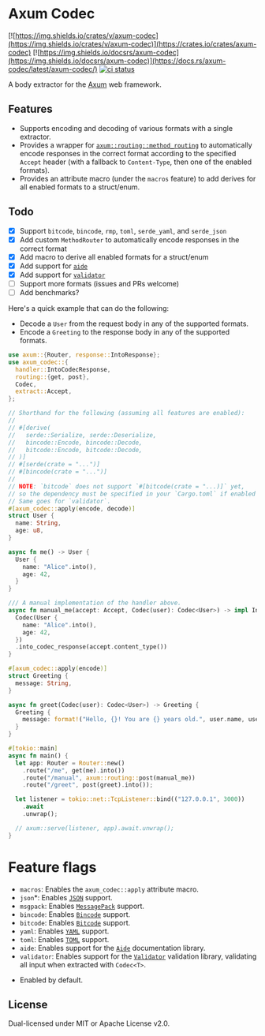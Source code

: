 # Axum Codec

[![https://img.shields.io/crates/v/axum-codec](https://img.shields.io/crates/v/axum-codec)](https://crates.io/crates/axum-codec)
[![https://img.shields.io/docsrs/axum-codec](https://img.shields.io/docsrs/axum-codec)](https://docs.rs/axum-codec/latest/axum-codec/)
[![ci status](https://github.com/matteopolak/axum-codec/workflows/ci/badge.svg)](https://github.com/matteopolak/axum-codec/actions)

A body extractor for the [Axum](https://github.com/tokio-rs/axum) web framework.

## Features

- Supports encoding and decoding of various formats with a single extractor.
- Provides a wrapper for [`axum::routing::method_routing`](https://docs.rs/axum/latest/axum/routing/method_routing/index.html) to automatically encode responses in the correct format according to the specified `Accept` header (with a fallback to `Content-Type`, then one of the enabled formats).
- Provides an attribute macro (under the `macros` feature) to add derives for all enabled formats to a struct/enum.

## Todo

- [x] Support `bitcode`, `bincode`, `rmp`, `toml`, `serde_yaml`, and `serde_json`
- [x] Add custom `MethodRouter` to automatically encode responses in the correct format
- [x] Add macro to derive all enabled formats for a struct/enum
- [x] Add support for [`aide`](https://github.com/tamasfe/aide)
- [x] Add support for [`validator`](https://github.com/Keats/validator)
- [ ] Support more formats (issues and PRs welcome)
- [ ] Add benchmarks?

Here's a quick example that can do the following:
- Decode a `User` from the request body in any of the supported formats.
- Encode a `Greeting` to the response body in any of the supported formats.

```rust
use axum::{Router, response::IntoResponse};
use axum_codec::{
  handler::IntoCodecResponse,
  routing::{get, post},
  Codec,
  extract::Accept,
};

// Shorthand for the following (assuming all features are enabled):
//
// #[derive(
//   serde::Serialize, serde::Deserialize,
//   bincode::Encode, bincode::Decode,
//   bitcode::Encode, bitcode::Decode,
// )]
// #[serde(crate = "...")]
// #[bincode(crate = "...")]
//
// NOTE: `bitcode` does not support `#[bitcode(crate = "...)]` yet,
// so the dependency must be specified in your `Cargo.toml` if enabled (and using this macro).
// Same goes for `validator`.
#[axum_codec::apply(encode, decode)]
struct User {
  name: String,
  age: u8,
}

async fn me() -> User {
  User {
    name: "Alice".into(),
    age: 42,
  }
}

/// A manual implementation of the handler above.
async fn manual_me(accept: Accept, Codec(user): Codec<User>) -> impl IntoResponse {
  Codec(User {
    name: "Alice".into(),
    age: 42,
  })
  .into_codec_response(accept.content_type())
}

#[axum_codec::apply(encode)]
struct Greeting {
  message: String,
}

async fn greet(Codec(user): Codec<User>) -> Greeting {
  Greeting {
    message: format!("Hello, {}! You are {} years old.", user.name, user.age),
  }
}

#[tokio::main]
async fn main() {
  let app: Router = Router::new()
    .route("/me", get(me).into())
    .route("/manual", axum::routing::post(manual_me))
    .route("/greet", post(greet).into());

  let listener = tokio::net::TcpListener::bind(("127.0.0.1", 3000))
    .await
    .unwrap();

  // axum::serve(listener, app).await.unwrap();
}
```

# Feature flags

- `macros`: Enables the `axum_codec::apply` attribute macro.
- `json`*: Enables [`JSON`](https://github.com/serde-rs/json) support.
- `msgpack`: Enables [`MessagePack`](https://github.com/3Hren/msgpack-rust) support.
- `bincode`: Enables [`Bincode`](https://github.com/bincode-org/bincode) support.
- `bitcode`: Enables [`Bitcode`](https://github.com/SoftbearStudios/bitcode) support.
- `yaml`: Enables [`YAML`](https://github.com/dtolnay/serde-yaml/releases) support.
- `toml`: Enables [`TOML`](https://github.com/toml-rs/toml) support.
- `aide`: Enables support for the [`Aide`](https://github.com/tamasfe/aide) documentation library.
- `validator`: Enables support for the [`Validator`](https://github.com/Keats/validator) validation library, validating all input when extracted with `Codec<T>`.

* Enabled by default.

## License

Dual-licensed under MIT or Apache License v2.0.

